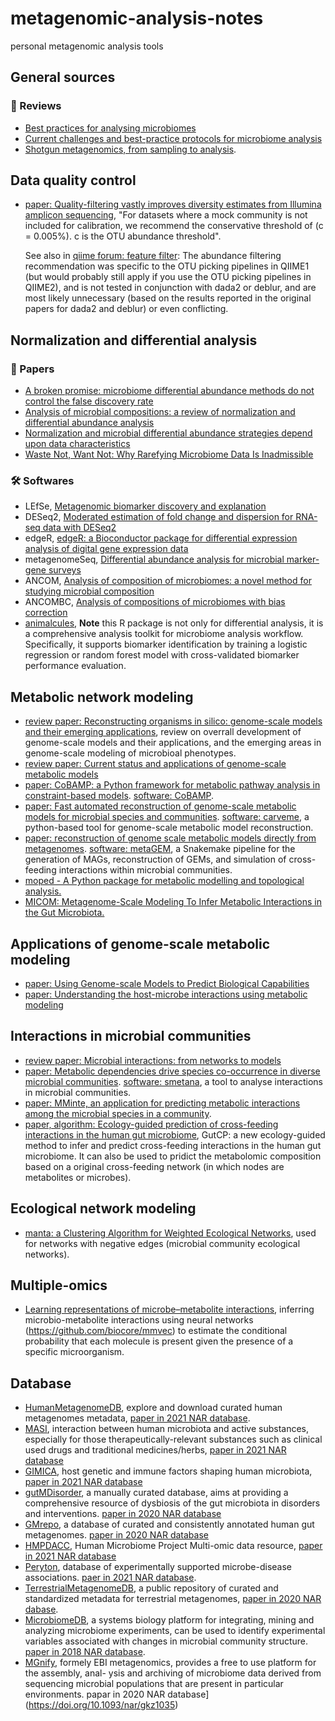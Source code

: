# metagenomic-analysis-notes

personal metagenomic analysis tools

## General sources

### :book: Reviews 

* [Best practices for analysing microbiomes](https://doi.org/10.1038/s41579-018-0029-9)
* [Current challenges and best-practice protocols for microbiome 
  analysis](https://doi.org/10.1093/bib/bbz155)
* [Shotgun metagenomics, from sampling to analysis](https://doi.org/10.1038/nbt.3935).

## Data quality control

* [paper: Quality-filtering vastly improves diversity estimates from Illumina amplicon 
  sequencing](https://www.nature.com/articles/nmeth.2276), "For datasets where a mock 
  community is not included for calibration, we recommend the conservative threshold 
  of (c = 0.005%). c is the OTU abundance threshold". 
  
  See also in [qiime forum: feature filter](https://forum.qiime2.org/t/filter-features/1493/3): 
  The abundance filtering recommendation was specific to the OTU picking pipelines in 
  QIIME1 (but would probably still apply if you use the OTU picking pipelines in QIIME2),
  and is not tested in conjunction with dada2 or deblur, and are most likely unnecessary 
  (based on the results reported in the original papers for dada2 and deblur) or even 
  conflicting. 

## Normalization and differential analysis

### :book: Papers

* [A broken promise: microbiome differential abundance methods do not control 
  the false discovery rate](https://doi.org/10.1093/bib/bbx104)
* [Analysis of microbial compositions: a review of normalization and 
  differential abundance analysis](https://doi.org/10.1038/s41522-020-00160-w)
* [Normalization and microbial differential abundance strategies depend upon 
  data characteristics](https://doi.org/10.1186/s40168-017-0237-y)
* [Waste Not, Want Not: Why Rarefying Microbiome Data Is 
  Inadmissible](https://journals.plos.org/ploscompbiol/article?id=10.1371/journal.pcbi.1003531)

### :hammer_and_wrench: Softwares

* LEfSe, [Metagenomic biomarker discovery and 
  explanation](https://doi.org/10.1186/gb-2011-12-6-r60)
* DESeq2, [Moderated estimation of fold change and dispersion for 
  RNA-seq data with DESeq2](https://doi.org/10.1186/s13059-014-0550-8)
* edgeR, [edgeR: a Bioconductor package for differential expression 
  analysis of digital gene expression data](https://doi.org/10.1093/bioinformatics/btp616)
* metagenomeSeq, [Differential abundance analysis for microbial 
  marker-gene surveys](https://doi.org/10.1038/nmeth.2658)
* ANCOM, [Analysis of composition of microbiomes: a novel method for studying 
  microbial composition](https://www.tandfonline.com/doi/full/10.3402/mehd.v26.27663)
* ANCOMBC, [Analysis of compositions of microbiomes with bias 
  correction](https://www.nature.com/articles/s41467-020-17041-7)
* [animalcules](https://github.com/compbiomed/animalcules), **Note** this R package is 
  not only for differential analysis, it is a comprehensive analysis toolkit for 
  microbiome analysis workflow. Specifically, it supports biomarker identification by 
  training a logistic regression or random forest model with cross-validated biomarker 
  performance evaluation.

## Metabolic network modeling

* [review paper: Reconstructing organisms in silico: genome-scale models and their 
  emerging applications](https://www.nature.com/articles/s41579-020-00440-4),
  review on overrall development of genome-scale models and their applications,
  and the emerging areas in genome-scale modeling of microbioal phenotypes.
* [review paper: Current status and applications of genome-scale metabolic 
  models](https://doi.org/10.1186/s13059-019-1730-3)
* [paper: CoBAMP: a Python framework for metabolic pathway analysis in 
  constraint-based models](https://doi.org/10.1093/bioinformatics/btz598).
  [software: CoBAMP](https://github.com/BioSystemsUM/cobamp). 
* [paper: Fast automated reconstruction of genome-scale metabolic models for 
  microbial species and communities](https://doi.org/10.1093/nar/gky537).
  [software: carveme](https://github.com/cdanielmachado/carveme), a 
  python-based tool for genome-scale metabolic model reconstruction.
* [paper: reconstruction of genome scale metabolic models directly from 
  metagenomes](https://www.biorxiv.org/content/10.1101/2020.12.31.424982v1).
  [software: metaGEM](https://github.com/franciscozorrilla/metaGEM), a 
  Snakemake pipeline for the generation of MAGs, reconstruction of GEMs, and 
  simulation of cross-feeding interactions within microbial communities.
* [moped - A Python package for metabolic modelling and topological 
  analysis.](https://www.biorxiv.org/content/10.1101/2020.12.04.411512v1)
* [MICOM: Metagenome-Scale Modeling To Infer Metabolic Interactions in the 
  Gut Microbiota.](https://msystems.asm.org/content/5/1/e00606-19.abstract)

## Applications of genome-scale metabolic modeling

* [paper: Using Genome-scale Models to Predict Biological 
  Capabilities](https://www.cell.com/cell/abstract/S0092-8674(15)00568-1)
* [paper: Understanding the host-microbe interactions using metabolic 
  modeling](https://doi.org/10.1186/s40168-020-00955-1)

## Interactions in microbial communities

* [review paper: Microbial interactions: from networks to 
  models](https://www.nature.com/articles/nrmicro2832)
* [paper: Metabolic dependencies drive species co-occurrence in diverse 
  microbial communities](https://doi.org/10.1073/pnas.1421834112). 
  [software: smetana](https://github.com/cdanielmachado/smetana), a tool to 
  analyse interactions in microbial communities.
* [paper: MMinte, an application for predicting metabolic interactions 
  among the microbial species in a community](https://doi.org/10.1186/s12859-016-1230-3).
* [paper, algorithm: Ecology-guided prediction of cross-feeding interactions 
  in the human gut microbiome](https://www.nature.com/articles/s41467-021-21586-6),
  GutCP:  a new ecology-guided method to infer and predict cross-feeding interactions 
  in the human gut microbiome. It can also be used to pridict the metabolomic composition
  based on a original cross-feeding network (in which nodes are metabolites or microbes).

## Ecological network modeling

* [manta: a Clustering Algorithm for Weighted Ecological 
  Networks](https://msystems.asm.org/content/5/1/e00903-19), used for
  networks with negative edges (microbial community ecological networks). 


## Multiple-omics

* [Learning representations of microbe–metabolite 
  interactions](https://www.nature.com/articles/s41592-019-0616-3), 
  inferring microbio-metabolite interactions using neural networks 
  (https://github.com/biocore/mmvec) to estimate the conditional
  probability that each molecule is present given the presence of a
  specific microorganism.

## Database

* [HumanMetagenomeDB](https://webapp.ufz.de/hmgdb/), explore and download 
  curated human metagenomes metadata, [paper in 2021 NAR 
  database](https://doi.org/10.1093/nar/gkaa1031).
* [MASI](http://www.aiddlab.com/MASI/index.html), interaction between 
  human microbiota and active substances, especially for those
  therapeutically-relevant substances such as clinical used drugs and 
  traditional medicines/herbs, [paper in 2021 NAR 
  database](https://doi.org/10.1093/nar/gkaa924)
* [GIMICA](https://idrblab.org/gimica/), host genetic and immune factors 
  shaping human microbiota, [paper in 2021 NAR 
  database](https://doi.org/10.1093/nar/gkaa851)
* [gutMDisorder](http://bio-annotation.cn/gutMDisorder), a manually 
  curated database, aims at providing a comprehensive resource of dysbiosis 
  of the gut microbiota in disorders and interventions. [paper in 2020 NAR 
  database](https://doi.org/10.1093/nar/gkz843)
* [GMrepo](https://gmrepo.humangut.info/),  a database of curated and
  consistently annotated human gut metagenomes. [paper in 2020 NAR 
  database](https://doi.org/10.1093/nar/gkz764)
* [HMPDACC](https://portal.hmpdacc.org/), Human Microbiome Project
  Multi-omic data resource, [paper in 2021 NAR 
  database](https://doi.org/10.1093/nar/gkaa996)
* [Peryton](https://dianalab.e-ce.uth.gr/peryton), database of 
  experimentally supported microbe-disease associations. [paer in 2021 NAR
  database](https://doi.org/10.1093/nar/gkaa902).
* [TerrestrialMetagenomeDB](https://webapp.ufz.de/tmdb), a public
  repository of curated and standardized metadata for terrestrial
  metagenomes, [paper in 2020 NAR dabase](https://doi.org/10.1093/nar/gkz994).
* [MicrobiomeDB](https://microbiomedb.org/), a systems biology platform for
  integrating, mining and analyzing microbiome experiments, can be used to
  identify experimental variables associated with changes in microbial 
  community structure. [paper in 2018 NAR database](https://doi.org/10.1093/nar/gkx1027).
* [MGnify](https://www.ebi.ac.uk/metagenomics/), formely EBI metagenomics, 
  provides a free to use platform for the assembly, anal- ysis and
  archiving of microbiome data derived from sequencing microbial
  populations that are present in particular environments. papar in 
  2020 NAR database](https://doi.org/10.1093/nar/gkz1035)
